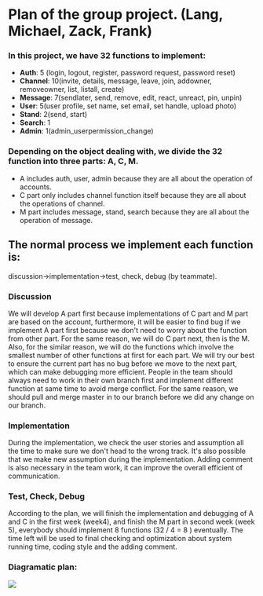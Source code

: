 # Plan of the group project. (Lang, Michael, Zack, Frank)
### In this project, we have 32 functions to implement:
* **Auth**: 5 (login, logout, register, password request, password reset)
* **Channel**: 10(invite, details, message, leave, join, addowner, removeowner, list, listall, create)
* **Message**: 7(sendlater, send, remove, edit, react, unreact, pin, unpin)
* **User**: 5(user profile, set name, set email, set handle, upload photo)
* **Stand**: 2(send, start)
* **Search**: 1
* **Admin**: 1(admin_userpermission_change)

### Depending on the object dealing with, we divide the 32 function into three parts: A, C, M.
* A includes auth, user, admin because they are all about the operation of accounts.
* C part only includes channel function itself because they are all about the operations of channel.
* M part includes message, stand, search because they are all about the operation of message.

## The normal process we implement each function is:
discussion->implementation->test, check, debug (by teammate).  

### Discussion
We will develop A part first because implementations of C part and M part are based on the account, furthermore, it will be easier to find bug if we implement A part first because we don't need to worry about the function from other part. For the same reason, we will do C part next, then is the M. Also, for the similar reason, we will do the functions which involve the smallest number of other functions at first for each part.
 We will try our best to ensure the current part has no bug before we move to the next part, which can make debugging more efficient. People in the team should always need to work in their own branch first and implement different function at same time to avoid merge conflict. For the same reason, we should pull and merge master in to our branch before we did any change on our branch.

### Implementation
During the implementation, we check the user stories and assumption all the time to make sure we don't head to the wrong track. It's also possible that we make new assumption during the implementation. Adding comment is also necessary in the team work, it can improve the overall efficient of communication.

### Test, Check, Debug
According to the plan, we will finish the implementation and debugging of A and C in the first week (week4), and finish the M part in second week (week 5), everybody should implement 8 functions (32 / 4 = 8 ) eventually. The time left will be used to final checking and optimization about system running time, coding style and the adding comment.

### Diagramatic plan:
![](https://i.ibb.co/yfnyYgY/71472461-2113254588774637-1997870687036899328-n.jpg)


